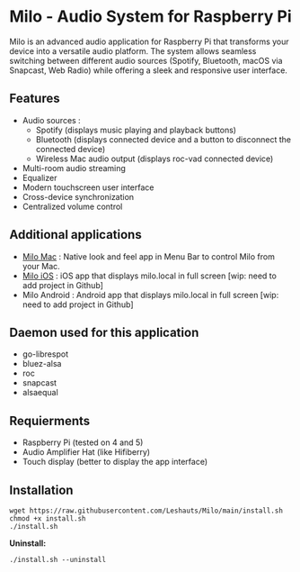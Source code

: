# Milo - Audio System for Raspberry Pi

Milo is an advanced audio application for Raspberry Pi that transforms your device into a versatile audio platform. The system allows seamless switching between different audio sources (Spotify, Bluetooth, macOS via Snapcast, Web Radio) while offering a sleek and responsive user interface. 

## Features

- Audio sources :
  - Spotify (displays music playing and playback buttons)
  - Bluetooth (displays connected device and a button to disconnect the connected device)
  - Wireless Mac audio output (displays roc-vad connected device)
- Multi-room audio streaming
- Equalizer
- Modern touchscreen user interface
- Cross-device synchronization
- Centralized volume control

## Additional applications 
- [Milo Mac](https://github.com/Leshauts/Milo-Mac) : Native look and feel app in Menu Bar to control Milo from your Mac.
- [Milo iOS](https://github.com/Leshauts/Milo-iOS) : iOS app that displays milo.local in full screen [wip: need to add project in Github]
- Milo Android : Android app that displays milo.local in full screen [wip: need to add project in Github]

## Daemon used for this application
- go-librespot
- bluez-alsa
- roc
- snapcast
- alsaequal

## Requierments
- Raspberry Pi (tested on 4 and 5)
- Audio Amplifier Hat (like Hifiberry)
- Touch display (better to display the app interface)

## Installation
```
wget https://raw.githubusercontent.com/Leshauts/Milo/main/install.sh
chmod +x install.sh
./install.sh
```
**Uninstall:**
```
./install.sh --uninstall
````
